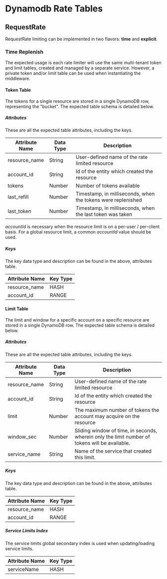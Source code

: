 # Dynamodb Rate Tables

## RequestRate 

RequestRate limiting can be implemented in two flavors: **time** and **explicit**.

### Time Replenish

The expected usage is each rate limiter will use the same multi-tenant token and limit tables, created and managed by a separate service. However, a private token and/or limit table can be used when instantiating the middleware.

#### Token Table

The tokens for a single resource are stored in a single DynamoDB row, representing the "bucket".
The expected table schema is detailed below.

##### Attributes

These are all the expected table attributes, including the keys.

| Attribute Name | Data Type | Description                                                  |
|----------------|-----------|--------------------------------------------------------------|
| resource_name  | String    | User-defined name of the rate limited resource               |
| account_id     | String    | Id of the entity which created the resource                  |
| tokens         | Number    | Number of tokens available                                   |
| last_refill    | Number    | Timestamp, in milliseconds, when the tokens were replenished |
| last_token     | Number    | Timestamp, in milliseconds, when the last token was taken    |

*accountId* is necessary when the resource limit is on a per-user / per-client basis. For a global resource limit, a common *accountId* value should be used.

##### Keys

The key data type and description can be found in the above, attributes table.

| Attribute Name | Key Type |
|----------------|----------|
| resource_name  | HASH     |
| account_id     | RANGE    |

#### Limit Table

The limit and window for a specific account on a specific resource are stored in a single DynamoDB row.
The expected table schema is detailed below.

##### Attributes

These are all the expected table attributes, including the keys.

| Attribute Name | Data Type | Description                                                                                    |
|----------------|-----------|------------------------------------------------------------------------------------------------|
| resource_name  | String    | User-defined name of the rate limited resource                                                 |
| account_id     | String    | Id of the entity which created the resource                                                    |
| limit          | Number    | The maximum number of tokens the account may acquire on the resource                           |
| window_sec     | Number    | Sliding window of time, in seconds, wherein only the limit number of tokens will be available. |
| service_name   | String    | Name of the service that created this limit.                                                   |

##### Keys

The key data type and description can be found in the above, attributes table.

| Attribute Name | Key Type |
|----------------|----------|
| resource_name  | HASH     |
| account_id     | RANGE    |

##### Service Limits Index

The service limits global secondary index is used when updating/loading service limits.

| Attribute Name | Key Type |
|----------------|----------|
| serviceName    | HASH     |
